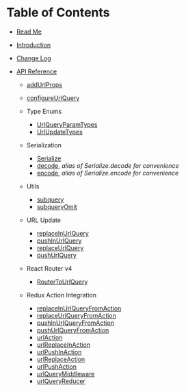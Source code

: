 # Table of Contents

* [Read Me](/README.md)
* [Introduction](/docs/INTRODUCTION.md)
* [Change Log](/CHANGELOG.md)


* [API Reference](/docs/api/README.md)
  * [addUrlProps](/docs/api/addUrlProps.md)
  * [configureUrlQuery](/docs/api/configureUrlQuery.md)

  * Type Enums
    * [UrlQueryParamTypes](/docs/api/UrlQueryParamTypes.md)
    * [UrlUpdateTypes](/docs/api/UrlUpdateTypes.md)

  * Serialization
    * [Serialize](/docs/api/Serialize.md)
    * [decode](/docs/api/Serialize.md#decode), _alias of Serialize.decode for convenience_
    * [encode](/docs/api/Serialize.md#encode), _alias of Serialize.encode for convenience_

  * Utils
    * [subquery](/docs/api/subquery.md)
    * [subqueryOmit](/docs/api/subqueryOmit.md)

  * URL Update
    * [replaceInUrlQuery](/docs/api/replaceInUrlQuery.md)
    * [pushInUrlQuery](/docs/api/pushInUrlQuery.md)
    * [replaceUrlQuery](/docs/api/replaceUrlQuery.md)
    * [pushUrlQuery](/docs/api/pushUrlQuery.md)

  * React Router v4
    * [RouterToUrlQuery](/docs/api/RouterToUrlQuery.md)

  * Redux Action Integration
    * [replaceInUrlQueryFromAction](/docs/api/replaceInUrlQueryFromAction.md)
    * [replaceUrlQueryFromAction](/docs/api/replaceUrlQueryFromAction.md)
    * [pushInUrlQueryFromAction](/docs/api/pushInUrlQueryFromAction.md)
    * [pushUrlQueryFromAction](/docs/api/pushUrlQueryFromAction.md)
    * [urlAction](/docs/api/urlAction.md)
    * [urlReplaceInAction](/docs/api/urlReplaceInAction.md)
    * [urlPushInAction](/docs/api/urlPushInAction.md)
    * [urlReplaceAction](/docs/api/urlReplaceAction.md)
    * [urlPushAction](/docs/api/urlPushAction.md)
    * [urlQueryMiddleware](/docs/api/urlQueryMiddleware.md)
    * [urlQueryReducer](/docs/api/urlQueryReducer.md)
